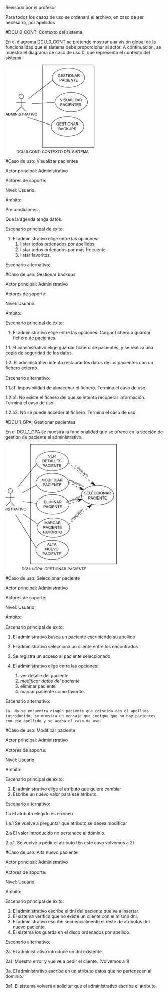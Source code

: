 Revisado por el profesor


Para todos los casos de uso se ordenará el archivo, en caso de ser necesario, por apellidos


#DCU_0_CONT: Contexto del sistema

En el diagrama DCU_0_CONT se pretende mostrar una visión global de la funcionalidad que el sistema debe proporcionar al actor. A continuación, se muestra el diagrama de caso de uso 0, que representa el contexto del sistema:
	
![DCU_0_CONT](https://github.com/DebianRDT/DentistaIS/blob/master/documentacion/diagramas/DCU_0_CONT.png)

#Caso de uso: Visualizar pacientes

Actor principal: Administrativo

Actores de soporte:

Nivel: Usuario.

Ámbito:

Precondiciones: 

Que la agenda tenga datos. 

Escenario principal de éxito:

1. El administrativo elige entre las opciones: 
	1. listar todos ordenados por apellidos
	1. listar todos ordenados por más frecuente
	1. listar favoritos.

Escenario alternativo:


#Caso de uso: Gestionar backups

Actor principal: Administrativo

Actores de soporte:

Nivel: Usuario.

Ámbito:

Escenario principal de éxito:

1. El administrativo elige entre las opciones: Cargar fichero o guardar fichero de pacientes.

1.1. El administrativo elige guardar fichero de pacientes, y se realiza una copia de seguridad de los datos.

1.2. El administrativo intenta restaurar los datos de los pacientes con un fichero externo.

Escenario alternativo:

1.1.a1. Imposibilidad de almacenar el fichero. Termina el caso de uso

1.2.a1. No existe el fichero del que se intenta recuperar información. Termina el caso de uso.

1.2.a2. No se puede acceder al fichero. Termina el caso de uso.


#DCU_1_GPA: Gestionar pacientes

En el DCU_1_GPA se muestra la funcionalidad que se ofrece en la sección de gestión de paciente al administrativo.
	
![DCU_1_GPA](https://github.com/DebianRDT/DentistaIS/blob/master/documentacion/diagramas/DCU_1_GPA.png)
	

#Caso de uso: Seleccionar paciente

Actor principal: Administrativo

Actores de soporte:

Nivel: Usuario.

Ámbito:

Escenario principal de éxito:
 1. El administrativo busca un paciente escribiendo su apellido
 2. El administrativo selecciona un cliente entre los encontrados
 3. Se registra un acceso al paciente seleccionado
 4. El administrativo elige entre las opciones:

    1. ver detalle del paciente
    2. *modificar datos del paciente*
    3. eliminar paciente
    4. marcar paciente como favorito.
    
Escenario alternativo:

    1a. No se encuentra ningún paciente que coincida con el apellido introducido, se muestra un mensaje que indique que no hay pacientes con ese apellido y se acaba el caso de uso.


#Caso de uso: Modificar paciente

Actor principal: Administrativo

Actores de soporte:

Nivel: Usuario.

Ámbito:

Escenario principal de éxito:
  1. El administrativo elige el atributo que quiere cambiar
  2. Escribe un nuevo valor para ese atributo.

Escenario alternativo:

1.a El atributo elegido es erróneo

  1.a.1 Se vuelve a preguntar qué atributo se desea modificar

  2.a El valor introducido no pertenece al dominio. 

  2.a.1. Se vuelve a pedir el atributo (En este caso volvemos a 2)



#Caso de uso: Alta nuevo paciente

Actor principal: Administrativo

Actores de soporte:

Nivel: Usuario.

Ámbito:

Escenario principal de éxito:
1. El administrativo escribe el dni del paciente que va a insertar.
2. El sistema verifica que no existe un cliente con el mismo dni.
3. El administrativo escribe secuencialmente el resto de atributos del nuevo paciente.
4. El sistema los guarda en el disco ordenados por apellido. 

Escenario alternativo:

2a. El administrativo introduce un dni existente.

2a1. Muestra error y vuelve a pedir el cliente. (Volvemos a 1)

3a. El administrativo escribe en un atributo datos que no pertenecen al dominio.

3a1. El sistema volverá a solicitar que el administrativo escriba el atributo.

